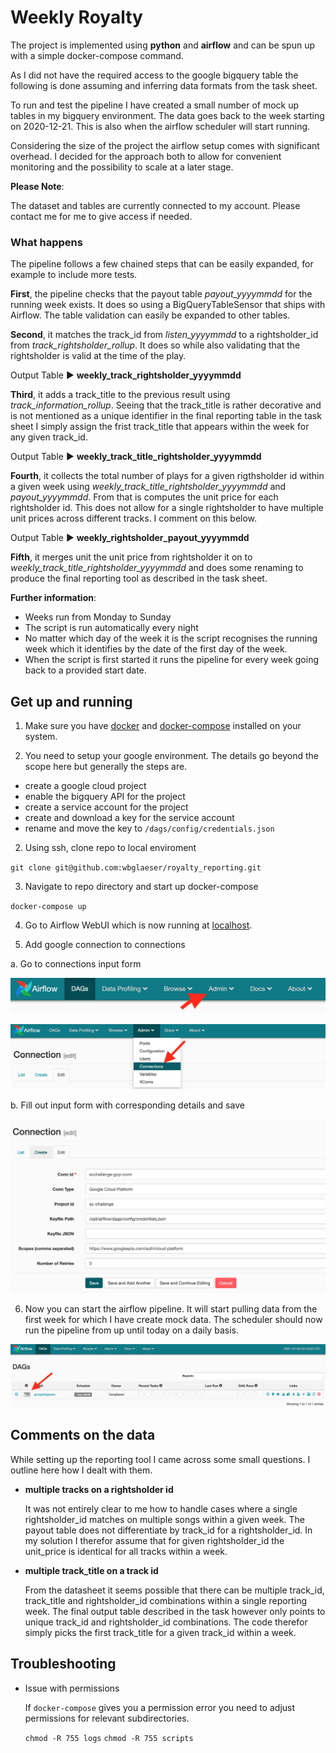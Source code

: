 # Weekly Royalty

The project is implemented using **python** and **airflow** and can be spun up with a simple docker-compose command.

As I did not have the required access to the google bigquery table the following is done assuming and inferring data formats from the task sheet.

To run and test the pipeline I have created a small number of mock up tables in my bigquery environment. The data goes back to the week starting on 2020-12-21. This is also when the airflow scheduler will start running.

Considering the size of the project the airflow setup comes with significant overhead. I decided for the approach both to allow for convenient monitoring and the possibility to scale at a later stage.

**Please Note**:

The dataset and tables are currently connected to my account. Please contact me for me to give access if needed.

### What happens

The pipeline follows a few chained steps that can be easily expanded, for example to include more tests.

**First**, the pipeline checks that the payout table *payout_yyyymmdd* for the running week exists. It does so using a BigQueryTableSensor that ships with Airflow. The table validation can easily be expanded to other tables.

**Second**, it matches the track_id from *listen_yyyymmdd* to a rightsholder_id from *track_rightsholder_rollup*. It does so while also validating that the rightsholder is valid at the time of the play.

Output Table :arrow_forward:  **weekly_track_rightsholder_yyyymmdd**

**Third**, it adds a track_title to the previous result using *track_information_rollup*. Seeing that the track_title is rather decorative and is not mentioned as a unique identifier in the final reporting table in the task sheet I simply assign the frist track_title that appears within the week for any given track_id.

Output Table :arrow_forward:  **weekly_track_title_rightsholder_yyyymmdd**

**Fourth**, it collects the total number of plays for a given rigthsholder id within a given week using *weekly_track_title_rightsholder_yyyymmdd* and *payout_yyyymmdd*. From that is computes the unit price for each rightsholder id. This does not allow for a single rightsholder to have multiple unit prices across different tracks. I comment on this below.

Output Table :arrow_forward:  **weekly_rightsholder_payout_yyyymmdd**

**Fifth**, it merges unit the unit price from rightsholder it on to *weekly_track_title_rightsholder_yyyymmdd* and does some renaming to produce the final reporting tool as described in the task sheet.

**Further information**:

* Weeks run from Monday to Sunday
* The script is run automatically every night
* No matter which day of the week it is the script recognises the running week which it identifies by the date of the first day of the week.
* When the script is first started it runs the pipeline for every week going back to a provided start date.



## Get up and running

1. Make sure you have [docker](https://docs.docker.com/engine/install/) and [docker-compose](https://docs.docker.com/compose/install/) installed on your system.

2. You need to setup your google environment. The details go beyond the scope here but generally the steps are.

  * create a google cloud project
  * enable the bigquery API for the project
  * create a service account for the project
  * create and download a key for the service account
  * rename and move the key to `/dags/config/credentials.json`

2. Using ssh, clone repo to local enviroment

  `git clone git@github.com:wbglaeser/royalty_reporting.git`

3. Navigate to repo directory and start up docker-compose

  `docker-compose up`

4. Go to Airflow WebUI which is now running at [localhost](http://localhost:8080/admin/).

5. Add google connection to connections

  a. Go to connections input form

  ![Navigation Tag](docs/admin.png)

  ![Connection Tag](docs/connections.png)

  b. Fill out input form with corresponding details and save

  ![Details Tag](docs/details.png)

6. Now you can start the airflow pipeline. It will start pulling data from the first week for which I have create mock data. The scheduler should now run the pipeline from up until today on a daily basis.

![Start Dag](docs/start_dag.png)


## Comments on the data

While setting up the reporting tool I came across some small questions. I outline here how I dealt with them.

* **multiple tracks on a rightsholder id**

  It was not entirely clear to me how to handle cases where a single rightsholder_id matches on multiple songs within a given week. The payout table does not differentiate by track_id for a rightsholder_id. In my solution I therefor assume that for given rightsholder_id the unit_price is identical for all tracks within a week.

* **multiple track_title on a track id**

  From the datasheet it seems possible that there can be multiple track_id, track_title and rightsholder_id combinations within a single reporting week. The final output table described in the task however only points to unique track_id and rightsholder_id combinations. The code therefor simply picks the first track_title for a given track_id within a week.

## Troubleshooting

* Issue with permissions

  If `docker-compose` gives you a permission error you need to adjust permissions for relevant subdirectories.

  `chmod -R 755 logs`
  `chmod -R 755 scripts`
